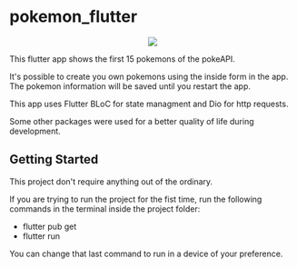 # pokemon_flutter

<p align="center"><img src=https://www.freeiconspng.com/thumbs/pokeball-png/file-pokeball-png-0.png></p>

This flutter app shows the first 15 pokemons of the pokeAPI.

It's possible to create you own pokemons using the inside form in the app. The pokemon information will be saved until you restart the app.

This app uses Flutter BLoC for state managment and Dio for http requests.

Some other packages were used for a better quality of life during development.

## Getting Started

This project don't require anything out of the ordinary.

If you are trying to run the project for the fist time, run the following commands in the terminal inside the project folder:

- flutter pub get
- flutter run

You can change that last command to run in a device of your preference.

